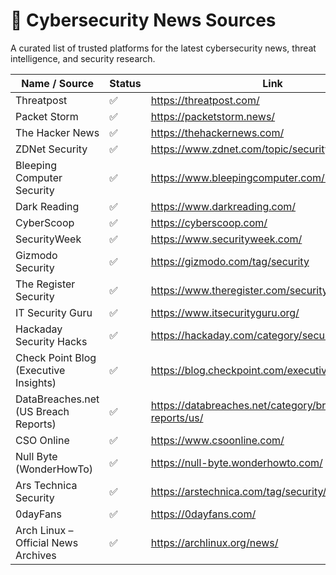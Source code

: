 # 📰 Cybersecurity News Sources

A curated list of trusted platforms for the latest cybersecurity news, threat intelligence, and security research.

| Name / Source                  | Status | Link |
|--------------------------------|--------|------|
| Threatpost                     | ✅     | https://threatpost.com/ |
| Packet Storm                   | ✅     | https://packetstorm.news/ |
| The Hacker News                 | ✅     | https://thehackernews.com/ |
| ZDNet Security                  | ✅     | https://www.zdnet.com/topic/security/ |
| Bleeping Computer Security      | ✅     | https://www.bleepingcomputer.com/news/security/ |
| Dark Reading                    | ✅     | https://www.darkreading.com/ |
| CyberScoop                      | ✅     | https://cyberscoop.com/ |
| SecurityWeek                    | ✅     | https://www.securityweek.com/ |
| Gizmodo Security                | ✅     | https://gizmodo.com/tag/security |
| The Register Security           | ✅     | https://www.theregister.com/security/ |
| IT Security Guru                 | ✅     | https://www.itsecurityguru.org/ |
| Hackaday Security Hacks          | ✅     | https://hackaday.com/category/security-hacks/ |
| Check Point Blog (Executive Insights) | ✅     | https://blog.checkpoint.com/executive-insights/ |
| DataBreaches.net (US Breach Reports) | ✅     | https://databreaches.net/category/breach-reports/us/ |
| CSO Online                       | ✅     | https://www.csoonline.com/ |
| Null Byte (WonderHowTo)          | ✅     | https://null-byte.wonderhowto.com/ |
| Ars Technica Security            | ✅     | https://arstechnica.com/tag/security/ |
| 0dayFans          | ✅     | https://0dayfans.com/ |
| Arch Linux – Official News Archives | ✅     | https://archlinux.org/news/   |
